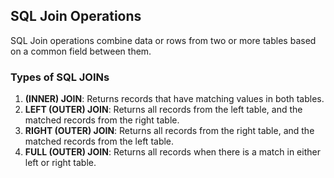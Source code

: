 ## SQL Join Operations

SQL Join operations combine data or rows from two or more tables based on a common field between them.

### Types of SQL JOINs

1. **(INNER) JOIN**: Returns records that have matching values in both tables.
2. **LEFT (OUTER) JOIN**: Returns all records from the left table, and the matched records from the right table.
3. **RIGHT (OUTER) JOIN**: Returns all records from the right table, and the matched records from the left table.
4. **FULL (OUTER) JOIN**: Returns all records when there is a match in either left or right table.
